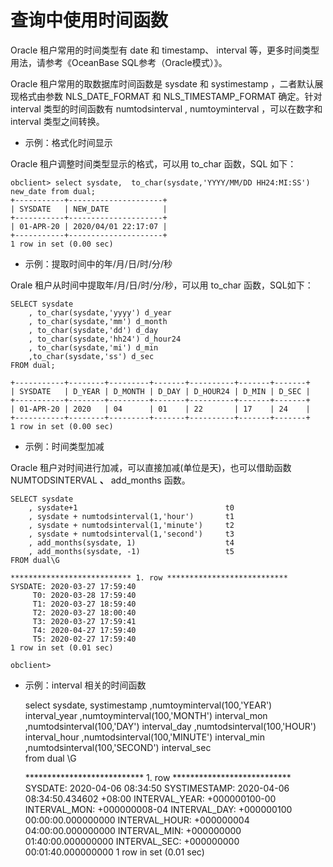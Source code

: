 查询中使用时间函数 
==============================



Oracle 租户常用的时间类型有 date 和 timestamp、 interval 等，更多时间类型用法，请参考《OceanBase SQL参考（Oracle模式）》。

Oracle 租户常用的取数据库时间函数是 sysdate 和 systimestamp ，二者默认展现格式由参数 NLS_DATE_FORMAT 和 NLS_TIMESTAMP_FORMAT 确定。针对 interval 类型的时间函数有 numtodsinterval , numtoyminterval ，可以在数字和 interval 类型之间转换。

* 示例：格式化时间显示




Oracle 租户调整时间类型显示的格式，可以用 to_char 函数，SQL 如下：

    obclient> select sysdate,  to_char(sysdate,'YYYY/MM/DD HH24:MI:SS') new_date from dual;
    +-----------+---------------------+
    | SYSDATE   | NEW_DATE            |
    +-----------+---------------------+
    | 01-APR-20 | 2020/04/01 22:17:07 |
    +-----------+---------------------+
    1 row in set (0.00 sec)



* 示例：提取时间中的年/月/日/时/分/秒




Orale 租户从时间中提取年/月/日/时/分/秒，可以用 to_char 函数，SQL如下：

    SELECT sysdate
        , to_char(sysdate,'yyyy') d_year
        , to_char(sysdate,'mm') d_month
        , to_char(sysdate,'dd') d_day
        , to_char(sysdate,'hh24') d_hour24
        , to_char(sysdate,'mi') d_min
        ,to_char(sysdate,'ss') d_sec
    FROM dual;
    
    +-----------+--------+---------+-------+----------+-------+-------+
    | SYSDATE   | D_YEAR | D_MONTH | D_DAY | D_HOUR24 | D_MIN | D_SEC |
    +-----------+--------+---------+-------+----------+-------+-------+
    | 01-APR-20 | 2020   | 04      | 01    | 22       | 17    | 24    |
    +-----------+--------+---------+-------+----------+-------+-------+
    1 row in set (0.00 sec)



* 示例：时间类型加减




Oracle 租户对时间进行加减，可以直接加减(单位是天)，也可以借助函数 NUMTODSINTERVAL **、** add_months 函数。

    SELECT sysdate
        , sysdate+1                                 t0
        , sysdate + numtodsinterval(1,'hour')       t1
        , sysdate + numtodsinterval(1,'minute')     t2
        , sysdate + numtodsinterval(1,'second')     t3
        , add_months(sysdate, 1)                    t4
        , add_months(sysdate, -1)                   t5
    FROM dual\G
    
    *************************** 1. row ***************************
    SYSDATE: 2020-03-27 17:59:40
         T0: 2020-03-28 17:59:40
         T1: 2020-03-27 18:59:40
         T2: 2020-03-27 18:00:40
         T3: 2020-03-27 17:59:41
         T4: 2020-04-27 17:59:40
         T5: 2020-02-27 17:59:40
    1 row in set (0.01 sec)
    
    obclient>



* 示例：interval 相关的时间函数




    select sysdate, systimestamp
        ,numtoyminterval(100,'YEAR')    interval_year
        ,numtoyminterval(100,'MONTH')   interval_mon
        ,numtodsinterval(100,'DAY')     interval_day
        ,numtodsinterval(100,'HOUR')    interval_hour
        ,numtodsinterval(100,'MINUTE')  interval_min
        ,numtodsinterval(100,'SECOND')  interval_sec    
    from dual \G
    
    *************************** 1. row ***************************
          SYSDATE: 2020-04-06 08:34:50
     SYSTIMESTAMP: 2020-04-06 08:34:50.434602 +08:00
    INTERVAL_YEAR: +000000100-00
     INTERVAL_MON: +000000008-04
     INTERVAL_DAY: +000000100 00:00:00.000000000
    INTERVAL_HOUR: +000000004 04:00:00.000000000
     INTERVAL_MIN: +000000000 01:40:00.000000000
     INTERVAL_SEC: +000000000 00:01:40.000000000
    1 row in set (0.01 sec)



